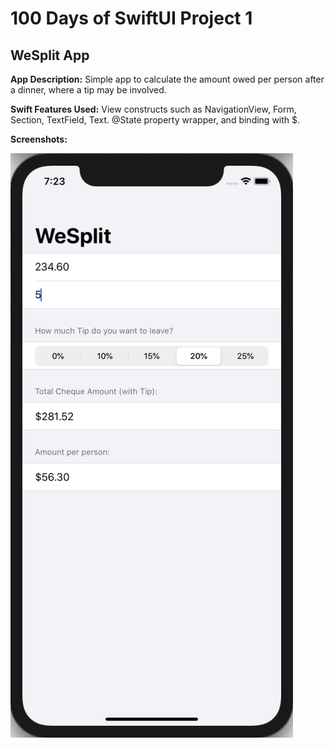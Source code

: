 # 100 Days of SwiftUI Project 1

## WeSplit App

**App Description:**  Simple app to calculate the amount owed per person after a dinner, where a tip may be involved.

**Swift Features Used:**
View constructs such as NavigationView, Form, Section, TextField, Text. @State property wrapper, and binding with $.

**Screenshots:**

![](./ScreenShots/100D_P1_01.png)